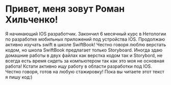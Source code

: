 # Привет, меня зовут Роман Хильченко!
Я начинающий IOS разработчик.
Закончил 6 месячный курс в Нетологии по разработке мобильных приложений под устройства IOS.
Продолжаю активно изучать swift в школе SwiftBook!
Честно говоря люблю верстать кодом, но школа SwiftBook предлагает только Storyboard.
Иногда здаю домашние работы в двух файлах как верстка кодом так и Storybord, не всегда есть время сидеть за компьютером так как это моя не основная работа!
Кстати активно ищу работу в области разработки под IOS. Честно говоря, готов на любую стажировку!
Пока вы читаете этот текст я пишу код:)
